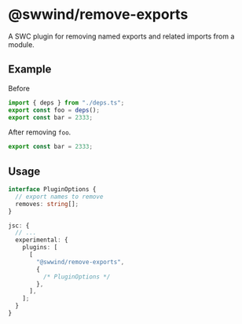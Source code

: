 # @swwind/remove-exports

A SWC plugin for removing named exports and related imports from a module.

## Example

Before

```js
import { deps } from "./deps.ts";
export const foo = deps();
export const bar = 2333;
```

After removing `foo`.

```js
export const bar = 2333;
```

## Usage

```ts
interface PluginOptions {
  // export names to remove
  removes: string[];
}

jsc: {
  // ...
  experimental: {
    plugins: [
      [
        "@swwind/remove-exports",
        {
          /* PluginOptions */
        },
      ],
    ];
  }
}
```
